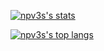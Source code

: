 [![npv3s's stats](https://github-readme-stats.vercel.app/api?username=npv3s&count_private=true&show_icons=true&theme=dark)](#)

[![npv3s's top langs](https://github-readme-stats.vercel.app/api/wakatime?username=npv3s&layout=compact&theme=dark)](#)